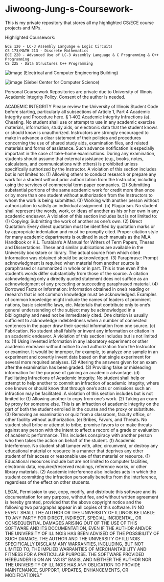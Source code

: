 # Jiwoong-Jung-s-Coursework-
This is my private repository that stores all my highlighted CS/ECE course projects and MPs. 

Highlighted Coursework:

```
ECE 120 - LC-3 Assembly Language & Logic Circuits
CS 173/MATH 213 - Discrete Mathematics 
ECE 220 - Advanced Use of LC-3 Assembly Language & C Programming & C++ Programming
CS 225 - Data Structures C++ Programming
```

![image](https://user-images.githubusercontent.com/129467670/229993200-c6bfb3bb-3c90-46b1-b7bc-83546373032c.png)
(Electrical and Computer Engineering Building)

![image](https://user-images.githubusercontent.com/129467670/229993047-100c1036-873b-4250-bf00-29eabec5a1a0.png)
(Siebel Center for Computer Science)

Personal Coursework Repositories are private due to University of Illinois Academic Integrity Policy. Consent of the author is needed. 


ACADEMIC INTEGRITY
Please review the University of Illinois Student Code before starting, particularly all subsections of Article 1, Part 4 Academic Integrity and Procedure here.
§ 1‑402 Academic Integrity Infractions
(a). Cheating. No student shall use or attempt to use in any academic exercise materials, information, study aids, or electronic data that the student knows or should know is unauthorized. Instructors are strongly encouraged to make in advance a clear statement of their policies and procedures concerning the use of shared study aids, examination files, and related materials and forms of assistance. Such advance notification is especially important in the case of take-home examinations. During any examination, students should assume that external assistance (e.g., books, notes, calculators, and communications with others) is prohibited unless specifically authorized by the Instructor. A violation of this section includes but is not limited to:
(1) Allowing others to conduct research or prepare any work for a student without prior authorization from the Instructor, including using the services of commercial term paper companies.
(2) Submitting substantial portions of the same academic work for credit more than once or by more than one student without authorization from the Instructors to whom the work is being submitted.
(3) Working with another person without authorization to satisfy an individual assignment.
(b) Plagiarism. No student shall represent the words, work, or ideas of another as his or her own in any academic endeavor. A violation of this section includes but is not limited to:
(1) Copying: Submitting the work of another as one’s own.
(2) Direct Quotation: Every direct quotation must be identified by quotation marks or by appropriate indentation and must be promptly cited. Proper citation style for many academic departments is outlined in such manuals as the MLA Handbook or K.L. Turabian’s A Manual for Writers of Term Papers, Theses and Dissertations. These and similar publications are available in the University bookstore or library. The actual source from which cited information was obtained should be acknowledged.
(3) Paraphrase: Prompt acknowledgment is required when material from another source is paraphrased or summarized in whole or in part. This is true even if the student’s words differ substantially from those of the source. A citation acknowledging only a directly quoted statement does not suffice as an acknowledgment of any preceding or succeeding paraphrased material.
(4) Borrowed Facts or Information: Information obtained in one’s reading or research that is not common knowledge must be acknowledged. Examples of common knowledge might include the names of leaders of prominent nations, basic scientific laws, etc. Materials that contribute only to one’s general understanding of the subject may be acknowledged in a bibliography and need not be immediately cited. One citation is usually sufficient to acknowledge indebtedness when a number of connected sentences in the paper draw their special information from one source.
(c) Fabrication. No student shall falsify or invent any information or citation in an academic endeavor. A violation of this section includes but is not limited to:
(1) Using invented information in any laboratory experiment or other academic endeavor without notice to and authorization from the Instructor or examiner. It would be improper, for example, to analyze one sample in an experiment and covertly invent data based on that single experiment for several more required analyses.
(2) Altering the answers given for an exam after the examination has been graded.
(3) Providing false or misleading information for the purpose of gaining an academic advantage.
(d) Facilitating Infractions of Academic Integrity. No student shall help or attempt to help another to commit an infraction of academic integrity, where one knows or should know that through one’s acts or omissions such an infraction may be facilitated. A violation of this section includes but is not limited to:
(1) Allowing another to copy from one’s work.
(2) Taking an exam by proxy for someone else. This is an infraction of academic integrity on the part of both the student enrolled in the course and the proxy or substitute.
(3) Removing an examination or quiz from a classroom, faculty office, or other facility without authorization.
(e) Bribes, Favors, and Threats. No student shall bribe or attempt to bribe, promise favors to or make threats against any person with the intent to affect a record of a grade or evaluation of academic performance. This includes conspiracy with another person who then takes the action on behalf of the student.
(f) Academic Interference. No student shall tamper with, alter, circumvent, or destroy any educational material or resource in a manner that deprives any other student of fair access or reasonable use of that material or resource.
(1) Educational resources include but are not limited to computer facilities, electronic data, required/reserved readings, reference works, or other library materials.
(2) Academic interference also includes acts in which the student committing the infraction personally benefits from the interference, regardless of the effect on other students.

LEGAL
Permission to use, copy, modify, and distribute this software and its documentation for any purpose, without fee, and without written agreement is hereby granted, provided that the above copyright notice and the following two paragraphs appear in all copies of this software.
IN NO EVENT SHALL THE AUTHOR OR THE UNIVERSITY OF ILLINOIS BE LIABLE TO ANY PARTY FOR DIRECT, INDIRECT, SPECIAL, INCIDENTAL, OR CONSEQUENTIAL DAMAGES ARISING OUT OF THE USE OF THIS SOFTWARE AND ITS DOCUMENTATION, EVEN IF THE AUTHOR AND/OR THE UNIVERSITY OF ILLINOIS HAS BEEN ADVISED OF THE POSSIBILITY OF SUCH DAMAGE.
THE AUTHOR AND THE UNIVERSITY OF ILLINOIS SPECIFICALLY DISCLAIM ANY WARRANTIES, INCLUDING, BUT NOT LIMITED TO, THE IMPLIED WARRANTIES OF MERCHANTABILITY AND FITNESS FOR A PARTICULAR PURPOSE. THE SOFTWARE
PROVIDED HEREUNDER IS ON AN "AS IS" BASIS, AND NEITHER THE AUTHOR NOR THE UNIVERSITY OF ILLINOIS HAS ANY OBLIGATION TO PROVIDE MAINTENANCE, SUPPORT, UPDATES, ENHANCEMENTS, OR MODIFICATIONS."
